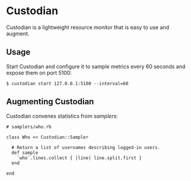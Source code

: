 # Custodian

Custodian is a lightweight resource monitor that is easy to use and augment.

## Usage

Start Custodian and configure it to sample metrics every 60 seconds and expose
them on port 5100:

    $ custodian start 127.0.0.1:5100 --interval=60

## Augmenting Custodian

Custodian convenes statistics from *samplers*:

    # samplers/who.rb

    class Who << Custodian::Sampler

      # Return a list of usernames describing logged-in users.
      def sample
        `who`.lines.collect { |line| line.split.first }
      end

    end

